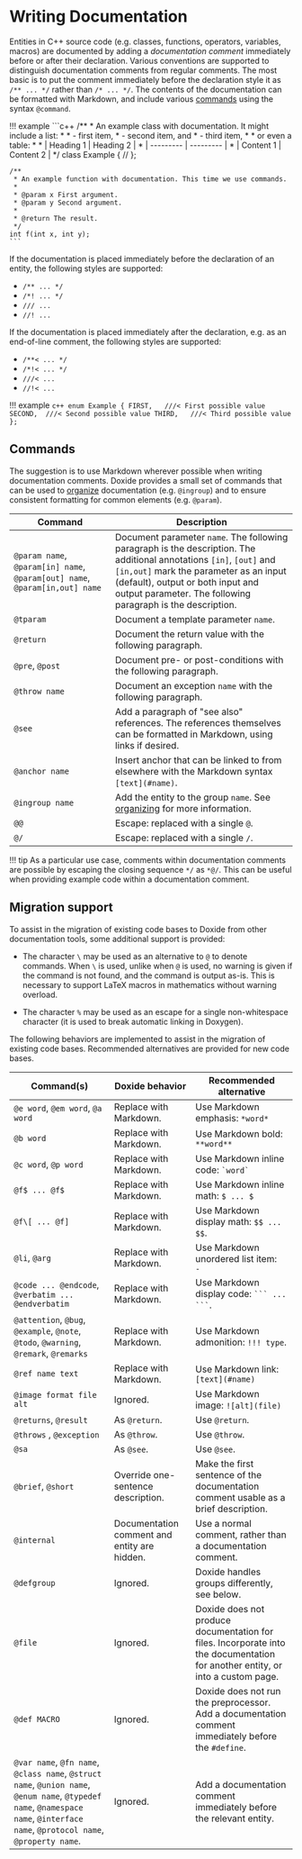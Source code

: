 # Writing Documentation

Entities in C++ source code (e.g. classes, functions, operators, variables, macros) are documented by adding a *documentation comment* immediately before or after their declaration. Various conventions are supported to distinguish documentation comments from regular comments. The most basic is to put the comment immediately before the declaration style it as `/** ... */` rather than `/* ... */`. The contents of the documentation can be formatted with Markdown, and include various [commands](#commands) using the syntax `@command`.

!!! example
    ```c++
    /**
     * An example class with documentation. It might include a list:
     * 
     * - first item,
     * - second item, and
     * - third item,
     *
     * or even a table:
     *
     * | Heading 1 | Heading 2 |
     * | --------- | --------- |
     * | Content 1 | Content 2 |
     */
    class Example {
      //
    };

    /**
     * An example function with documentation. This time we use commands.
     *
     * @param x First argument.
     * @param y Second argument.
     *
     * @return The result.
     */
    int f(int x, int y);
    ```

If the documentation is placed immediately before the declaration of an entity, the following styles are supported:

- `/** ... */`
- `/*! ... */`
- `/// ...`
- `//! ...`

If the documentation is placed immediately after the declaration, e.g. as an end-of-line comment, the following styles are supported:

- `/**< ... */`
- `/*!< ... */`
- `///< ...`
- `//!< ...`

!!! example
    ```c++
    enum Example {
      FIRST,   ///< First possible value
      SECOND,  ///< Second possible value
      THIRD,   ///< Third possible value
    };
    ```

## Commands

The suggestion is to use Markdown wherever possible when writing documentation comments. Doxide provides a small set of commands that can be used to [organize](organizing.md) documentation (e.g. `@ingroup`) and to ensure consistent formatting for common elements (e.g. `@param`).

| Command                                                      | Description                                                  |
| ------------------------------------------------------------ | ------------------------------------------------------------ |
| `@param name`, `@param[in] name`, `@param[out] name`, `@param[in,out] name` | Document parameter `name`. The following paragraph is the description. The additional annotations `[in]`, `[out]` and `[in,out]` mark the parameter as an input (default), output or both input and output parameter. The following paragraph is the description. |
| `@tparam`                                                    | Document a template parameter `name`.                        |
| `@return`                                                    | Document the return value with the following paragraph.      |
| `@pre`, `@post`                                              | Document pre- or post-conditions with the following paragraph. |
| `@throw name`                                                | Document an exception `name` with the following paragraph.   |
| `@see`                                                       | Add a paragraph of "see also" references. The references themselves can be formatted in Markdown, using links if desired. |
| `@anchor name`                                               | Insert anchor that can be linked to from elsewhere with the Markdown syntax `[text](#name)`. |
| `@ingroup name`                                              | Add the entity to the group `name`. See [organizing](organizing.md) for more information.        |
| `@@`                                                         | Escape: replaced with a single `@`.                                                               |
| `@/`                                                         | Escape: replaced with a single `/`.                                                               |

!!! tip
    As a particular use case, comments within documentation comments are possible by escaping the closing sequence `*/` as `*@/`. This can be useful when providing example code within a documentation comment.

## Migration support

To assist in the migration of existing code bases to Doxide from other documentation tools, some additional support is provided:

- The character `\` may be used as an alternative to `@` to denote commands. When `\` is used, unlike when `@` is used, no warning is given if the command is not found, and the command is output as-is. This is necessary to support LaTeX macros in mathematics without warning overload.

- The character `%` may be used as an escape for a single non-whitespace character (it is used to break automatic linking in Doxygen).
    
The following behaviors are implemented to assist in the migration of existing code bases. Recommended alternatives are provided for new code bases.

| Command(s)                                                   | Doxide behavior                               | Recommended alternative                                        |
| ------------------------------------------------------------ | --------------------------------------------- | ------------------------------------------------------------ |
| `@e word`, `@em word`, `@a word`                             | Replace with Markdown.                        | Use Markdown emphasis: `*word*`                              |
| `@b word`                                                    | Replace with Markdown.                        | Use Markdown bold: `**word**`                                |
| `@c word`, `@p word`                                         | Replace with Markdown.                        | Use Markdown inline code: `` `word` ``                       |
| `@f$ ... @f$`                                                | Replace with Markdown.                        | Use Markdown inline math: `$ ... $`                          |
| `@f\[ ... @f]`                                               | Replace with Markdown.                        | Use Markdown display math: `$$ ... $$`.                      |
| `@li`, `@arg`                                                | Replace with Markdown.                        | Use Markdown unordered list item: `  - `                     |
| `@code ... @endcode`, `@verbatim ... @endverbatim`           | Replace with Markdown.                        | Use Markdown display code: `` ``` ... ``` ``.                |
| `@attention`, `@bug`, `@example`, `@note`, `@todo`, `@warning`, `@remark`, `@remarks` | Replace with Markdown.                        | Use Markdown admonition: `!!! type`.                         |
| `@ref name text`                                             | Replace with Markdown.                        | Use Markdown link: `[text](#name)`                           |
| `@image format file alt`                                     | Ignored.                                      | Use Markdown image: `![alt](file)`                           |
| `@returns`, `@result`                                        | As `@return`.                                 | Use `@return`.                                               |
| `@throws` , `@exception`                                     | As `@throw`.                                  | Use `@throw`.                                                |
| `@sa`                                                        | As `@see`.                                    | Use `@see`.                                                  |
| `@brief`, `@short`                                           | Override one-sentence description.            | Make the first sentence of the documentation comment usable as a brief description. |
| `@internal`                                                  | Documentation comment and entity are hidden. | Use a normal comment, rather than a documentation comment.   |
| `@defgroup`                                                  | Ignored.                                      | Doxide handles groups differently, see below.                |
| `@file`                                                      | Ignored.                                      | Doxide does not produce documentation for files. Incorporate into the documentation for another entity, or into a custom page. |
| `@def MACRO`                                                 | Ignored.                                      | Doxide does not run the preprocessor. Add a documentation comment immediately before the `#define`. |
| `@var name`, `@fn name`, `@class name`, `@struct name`, `@union name`, `@enum name`,  `@typedef name`, `@namespace name`, `@interface name`, `@protocol name`, `@property name`. | Ignored.                                      | Add a documentation comment immediately before the relevant entity. |

